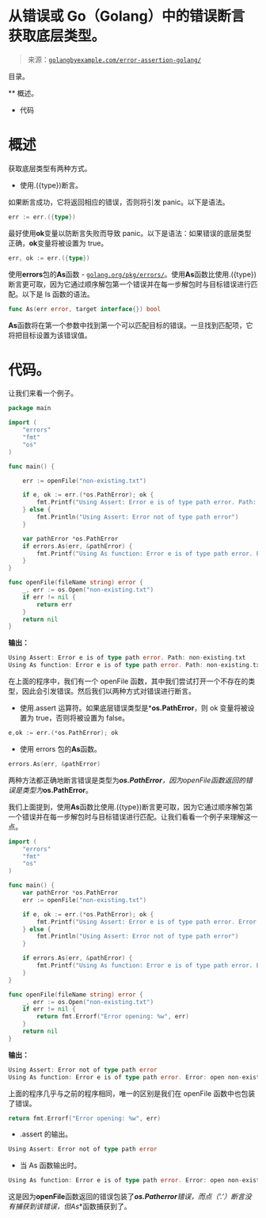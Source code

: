 <!--yml

类别：未分类。

日期：2024-10-13 06:25:00。

-->

# 从错误或 Go（Golang）中的错误断言获取底层类型。

> 来源：[`golangbyexample.com/error-assertion-golang/`](https://golangbyexample.com/error-assertion-golang/)

目录。

**   概述。

+   代码

# **概述**

获取底层类型有两种方式。

+   使用.({type})断言。

如果断言成功，它将返回相应的错误，否则将引发 panic。以下是语法。

```go
err := err.({type})
```

最好使用**ok**变量以防断言失败而导致 panic。以下是语法：如果错误的底层类型正确，**ok**变量将被设置为 true。

```go
err, ok := err.({type})
```

使用**errors**包的**As**函数 - [`golang.org/pkg/errors/`](https://golang.org/pkg/errors/)。使用**As**函数比使用.({type})断言更可取，因为它通过顺序解包第一个错误并在每一步解包时与目标错误进行匹配。以下是 Is 函数的语法。

```go
func As(err error, target interface{}) bool
```

**As**函数将在第一个参数中找到第一个可以匹配目标的错误。一旦找到匹配项，它将把目标设置为该错误值。

# **代码**。

让我们来看一个例子。

```go
package main

import (
	"errors"
	"fmt"
	"os"
)

func main() {

	err := openFile("non-existing.txt")

	if e, ok := err.(*os.PathError); ok {
		fmt.Printf("Using Assert: Error e is of type path error. Path: %v\n", e.Path)
	} else {
		fmt.Println("Using Assert: Error not of type path error")
	}

	var pathError *os.PathError
	if errors.As(err, &pathError) {
		fmt.Printf("Using As function: Error e is of type path error. Path: %v\n", pathError.Path)
	}
}

func openFile(fileName string) error {
	_, err := os.Open("non-existing.txt")
	if err != nil {
		return err
	}
	return nil
}
```

**输出：**

```go
Using Assert: Error e is of type path error. Path: non-existing.txt
Using As function: Error e is of type path error. Path: non-existing.txt
```

在上面的程序中，我们有一个 openFile 函数，其中我们尝试打开一个不存在的类型，因此会引发错误。然后我们以两种方式对错误进行断言。

+   使用.assert 运算符。如果底层错误类型是***os.PathError**，则 ok 变量将被设置为 true，否则将被设置为 false。

```go
e,ok := err.(*os.PathError); ok
```

+   使用 errors 包的**As**函数。

```go
errors.As(err, &pathError)
```

两种方法都正确地断言错误是类型为***os.PathError**，因为**openFile**函数返回的错误是类型为***os.PathError**。

我们上面提到，使用**As**函数比使用.({type})断言更可取，因为它通过顺序解包第一个错误并在每一步解包时与目标错误进行匹配。让我们看看一个例子来理解这一点。

```go
import (
	"errors"
	"fmt"
	"os"
)

func main() {
	var pathError *os.PathError
	err := openFile("non-existing.txt")

	if e, ok := err.(*os.PathError); ok {
		fmt.Printf("Using Assert: Error e is of type path error. Error: %v\n", e)
	} else {
		fmt.Println("Using Assert: Error not of type path error")
	}

	if errors.As(err, &pathError) {
		fmt.Printf("Using As function: Error e is of type path error. Error: %v\n", pathError)
	}
}

func openFile(fileName string) error {
	_, err := os.Open("non-existing.txt")
	if err != nil {
		return fmt.Errorf("Error opening: %w", err)
	}
	return nil
}
```

**输出：**

```go
Using Assert: Error not of type path error
Using As function: Error e is of type path error. Error: open non-existing.txt: no such file or directory
```

上面的程序几乎与之前的程序相同，唯一的区别是我们在 openFile 函数中也包装了错误。

```go
return fmt.Errorf("Error opening: %w", err)
```

+   .assert 的输出。

```go
Using Assert: Error not of type path error
```

+   当 As 函数输出时。

```go
Using As function: Error e is of type path error. Error: open non-existing.txt: no such file or directory
```

这是因为**openFile**函数返回的错误包装了***os.Patherror**错误，而点（‘.’）断言没有捕获到该错误，但**As**函数捕获到了。


